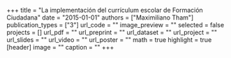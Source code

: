 +++
title = "La implementación del currículum escolar de Formación Ciudadana"
date = "2015-01-01"
authors = ["Maximiliano Tham"]
publication_types = ["3"]
url_code = ""
image_preview = ""
selected = false
projects = []
url_pdf = ""
url_preprint = ""
url_dataset = ""
url_project = ""
url_slides = ""
url_video = ""
url_poster = ""
math = true
highlight = true
[header]
image = ""
caption = ""
+++
